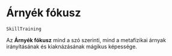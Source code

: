 # Árnyék fókusz

`SkillTraining`

Az **Árnyék fókusz** mind a szó szerinti, mind a metafizikai árnyak irányításának és kiaknázásának mágikus képessége.